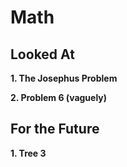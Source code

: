# Math

## Looked At

**1. The Josephus Problem**

**2. Problem 6 (vaguely)**

## For the Future
**1. Tree 3**
